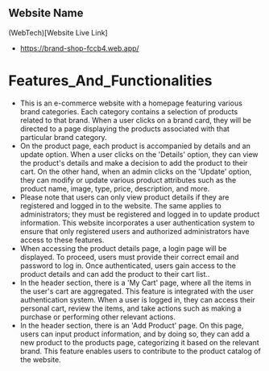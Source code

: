 ## Website Name 
 (WebTech)[Website Live Link]

 - https://brand-shop-fccb4.web.app/
# Features_And_Functionalities
- This is an e-commerce website with a homepage featuring various brand categories. Each category contains a selection of products related to that brand. When a user clicks on a brand card, they will be directed to a page displaying the products associated with that particular brand category.
- On the product page, each product is accompanied by details and an update option. When a user clicks on the 'Details' option, they can view the product's details and make a decision to add the product to their cart. On the other hand, when an admin clicks on the 'Update' option, they can modify or update various product attributes such as the product name, image, type, price, description, and more.
- Please note that users can only view product details if they are registered and logged in to the website. The same applies to administrators; they must be registered and logged in to update product information. This website incorporates a user authentication system to ensure that only registered users and authorized administrators have access to these features.
- When accessing the product details page, a login page will be displayed. To proceed, users must provide their correct email and password to log in. Once authenticated, users gain access to the product details and can add the product to their cart list..
- In the header section, there is a 'My Cart' page, where all the items in the user's cart are aggregated. This feature is integrated with the user authentication system. When a user is logged in, they can access their personal cart, review the items, and take actions such as making a purchase or performing other relevant actions.
- In the header section, there is an 'Add Product' page. On this page, users can input product information, and by doing so, they can add a new product to the products page, categorizing it based on the relevant brand. This feature enables users to contribute to the product catalog of the website.
